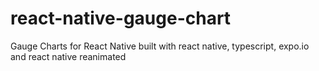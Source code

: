 # react-native-gauge-chart
Gauge Charts for React Native built with react native, typescript, expo.io and react native reanimated

